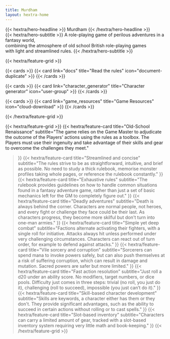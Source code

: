 ```yaml
---
title: Murdham
layout: hextra-home
---
```


<div class="hx-mt-6 hx-mb-6">
{{< hextra/hero-headline >}}
  Murdham
{{< /hextra/hero-headline >}}
</div>

<div class="hx-mb-12">
{{< hextra/hero-subtitle >}}
  A role-playing game of perilous adventures in a fantasy world,&nbsp;<br class="sm:hx-block hx-hidden" /> combining the atmosphere of old school British role-playing games&nbsp;<br class="sm:hx-block hx-hidden" /> with light and streamlined rules.
{{< /hextra/hero-subtitle >}}
</div>

{{< hextra/feature-grid >}}

  {{< cards >}}
    {{< card link="docs" title="Read the rules" icon="document-duplicate" >}}
  {{< /cards >}}

  {{< cards >}}
    {{< card link="character_generator" title="Character generator" icon="user-group" >}}
  {{< /cards >}}

  {{< cards >}}
    {{< card link="game_resources" title="Game Resources" icon="cloud-download" >}}
  {{< /cards >}}

{{< /hextra/feature-grid >}}

<div class="hx-mt-6"></div>

{{< hextra/feature-grid >}}
  {{< hextra/feature-card
    title="Old-School Renaissance"
    subtitle="The game relies on the Game Master to adjudicate the outcome of the Players' actions using the rules as a toolbox. The Players must use their ingenuity and take advantage of their skills and gear to overcome the challenges they meet."
  >}}
  {{< hextra/feature-card
    title="Streamlined and concise"
    subtitle="The rules strive to be as straightforward, intuitive, and brief as possible. No need to study a thick rulebook, memorise monster profiles taking whole pages, or reference the rulebook constantly."
  >}}
  {{< hextra/feature-card
    title="Exhaustive rules"
    subtitle="The rulebook provides guidelines on how to handle common situations found in a fantasy adventure game, rather than just a set of basic mechanics left for the GM to completely figure out."
  >}}
  {{< hextra/feature-card
    title="Deadly adventures"
    subtitle="Death is always behind the corner. Characters are normal people, not heroes, and every fight or challenge they face could be their last. As characters progress, they become more skilful but don't turn into one-man armies."
  >}}
  {{< hextra/feature-card
    title="Simple yet deep combat"
    subtitle="Factions alternate activating their fighters, with a single roll for initiative. Attacks always hit unless performed under very challenging circumstances. Characters can react out of turn order, for example to defend against attacks."
  >}}
  {{< hextra/feature-card
    title="Vile sorcery and corruption"
    subtitle="Sorcerers can spend mana to invoke powers safely, but can also push themselves at a risk of suffering corruption, which can result in damage and mutation. Sacred powers are safer but more limited."
  >}}
  {{< hextra/feature-card
    title="Fast action resolution"
    subtitle="Just roll a d20 under an ability score. No modifiers, target numbers, or dice pools. Difficulty just comes in three steps: trivial (no roll, you just do it), challenging (roll to succeed), impossible (you just can’t do it)."
  >}}
  {{< hextra/feature-card
    title="Skill-based character development"
    subtitle="Skills are keywords, a character either has them or they don't. They provide significant advantages, such as the ability to succeed in certain actions without rolling or to cast spells."
  >}}
  {{< hextra/feature-card
    title="Slot-based inventory"
    subtitle="Characters can carry a limited amount of gear, tracked with a slot-based inventory system requiring very little math and book-keeping."
  >}}
{{< /hextra/feature-grid >}}
